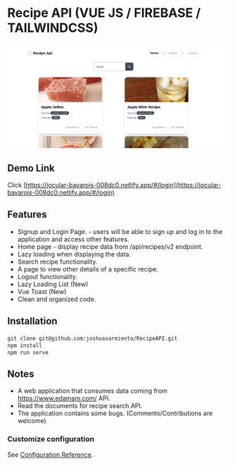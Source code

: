 # Recipe API (VUE JS / FIREBASE / TAILWINDCSS)

![RecipeApi](https://github.com/joshuasarmiento/RecipeAPI/blob/main/src/assets/edaman.png)

## Demo Link

Click [https://jocular-bavarois-008dc0.netlify.app/#/login](https://jocular-bavarois-008dc0.netlify.app/#/login)

## Features

- Signup and Login Page. - users will be able to sign up and log in to the application and access other features.
- Home page - display recipe data from /api/recipes/v2 endpoint.
- Lazy loading when displaying the data.
- Search recipe functionality.
- A page to view other details of a specific recipe.
- Logout functionality.
- Lazy Loading List (New)
- Vue Toast (New)
- Clean and organized code. 

## Installation
```
git clone git@github.com:joshuasarmiento/RecipeAPI.git
npm install
npm run serve
```

## Notes

- A web application that consumes data coming from https://www.edamam.com/  API.
- Read the documents for recipe search API.
- The application contains some bugs. (Comments/Contributions are welcome)


### Customize configuration
See [Configuration Reference](https://cli.vuejs.org/config/).

